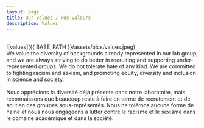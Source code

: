 ```yaml
---
layout: page
title: Our values / Nos valeurs
description: Values
---
```

<br>
![values]({{ BASE_PATH }}/assets/pics/values.jpeg)
<br>
​We value the diversity of backgrounds already represented in our lab group, and we are always striving to do better in recruiting and supporting under-represented groups. We do not tolerate hate of any kind. We are committed to fighting racism and sexism, and promoting equity, diversity and inclusion in science and society.
​<br>
​<br>
Nous apprécions la diversité déjà présente dans notre laboratoire, mais reconnaissons que beaucoup reste à faire en terme de recrutement et de soutien des groupes sous-représentés. Nous ne tolérons aucune forme de haine et nous nous engageons à lutter contre le racisme et le sexisme dans le domaine académique et dans la société.